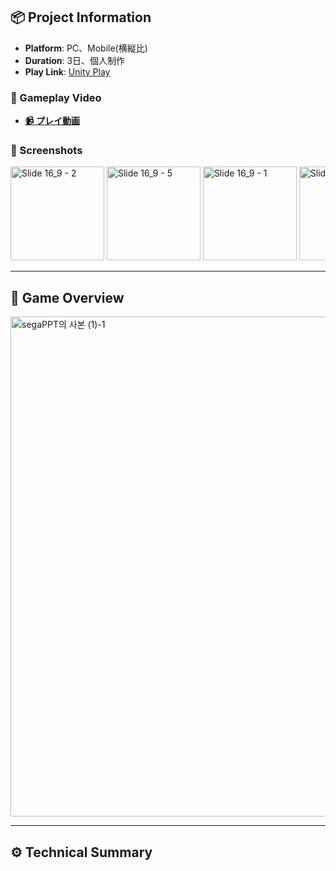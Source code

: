 

## 📦 Project Information
- **Platform**: PC、Mobile(横縦比)  
- **Duration**: 3日、個人制作
- **Play Link**: [Unity Play](https://play.unity.com/en/games/4f764404-7144-4b6e-86ee-b3a94e072b8b/suikensiki)

### 🎥 Gameplay Video
- **[📹 プレイ動画](https://youtu.be/HBB2-jswUHQ)**


### 📸 Screenshots
<div style="overflow-x: auto; white-space: nowrap;">
  <img src="https://github.com/user-attachments/assets/cdab8264-3432-4d38-b4ec-25e78a8830b0" alt="Slide 16_9 - 2" width="150"/>
  <img src="https://github.com/user-attachments/assets/e9f43bd1-48eb-430a-9893-e00dc4f2a908" alt="Slide 16_9 - 5" width="150"/>
  <img src="https://github.com/user-attachments/assets/0728c45e-7806-42e9-ab62-f37226b8f526" alt="Slide 16_9 - 1" width="150"/>
  <img src="https://github.com/user-attachments/assets/00ca0ec3-e2e3-492f-bef5-3d8db9999d29" alt="Slide 16_9 - 3" width="150"/>
  <img src="https://github.com/user-attachments/assets/7da1f343-8fbb-4462-860e-c9da64835468" alt="Slide 16_9 - 4" width="150"/>
</div>



---


## 📖 Game Overview

<img src="https://github.com/user-attachments/assets/0b659be8-509e-49a8-86e2-56f78a8cc8cd" alt="segaPPT의 사본 (1)-1" width="800"/>



---

## ⚙️ Technical Summary




